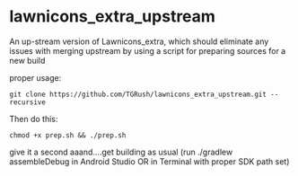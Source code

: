 # lawnicons_extra_upstream
An up-stream version of Lawnicons_extra, which should eliminate any issues with merging upstream by using a script for preparing sources for a new build

proper usage:

```
git clone https://github.com/TGRush/lawnicons_extra_upstream.git --recursive
```

Then do this:
```
chmod +x prep.sh && ./prep.sh
```
give it a second aaand....get building as usual (run ./gradlew assembleDebug in Android Studio OR in Terminal with proper SDK path set)
